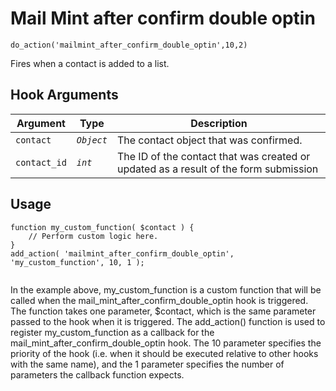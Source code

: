 # Mail Mint after confirm double optin


<Badge type="tip" vertical="top" text="Mail Mint Core" /> <Badge type="warning" vertical="top" text="Basic" />

```do_action('mailmint_after_confirm_double_optin',10,2)```

Fires when a contact is added to a list.


## Hook Arguments

| Argument     | Type       | Description                            |
|--------------|------------|----------------------------------------|
| `contact`      | _`Object`_ | The contact object that was confirmed.  |
| `contact_id` | _`int`_    | The ID of the contact that was created or updated as a result of the form submission  |


## Usage

```
function my_custom_function( $contact ) {
    // Perform custom logic here.
}
add_action( 'mailmint_after_confirm_double_optin', 'my_custom_function', 10, 1 );


```

In the example above, my_custom_function is a custom function that will be called when the mail_mint_after_confirm_double_optin hook is triggered. The function takes one parameter, $contact, which is the same parameter passed to the hook when it is triggered.
The add_action() function is used to register my_custom_function as a callback for the mail_mint_after_confirm_double_optin hook. The 10 parameter specifies the priority of the hook (i.e. when it should be executed relative to other hooks with the same name), and the 1 parameter specifies the number of parameters the callback function expects.
